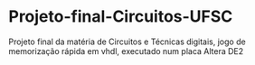 # Projeto-final-Circuitos-UFSC
Projeto final da matéria de Circuitos e Técnicas digitais, jogo de memorização rápida em vhdl, executado num placa Altera DE2
